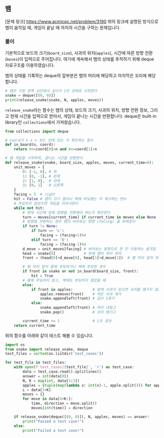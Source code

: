 ## 뱀
[문제 링크] https://www.acmicpc.net/problem/3190
위의 링크에 설명된 방식으로 뱀이 움직일 때, 게임이 끝날 때 까지의 시간을 구하는 문제입니다.

### 풀이
기본적으로 보드의 크기(```board_size```), 사과의 위치(```apples```), 시간에 따른 방향 전환(```moves```)이 입력으로 주어집니다. 여기에 계속해서 뱀의 상태를 추적하기 위해 deque 자료구조를 이용하였습니다.  

뱀의 상태를 기록하는 deque의 앞부분은 뱀의 머리에 해당하고 마지막은 꼬리에 해당합니다.

```python
# 뱀은 가장 왼쪽 상단에서 길이가 1인 상태로 시작한다
snake = deque([(0, 0)])
print(release_snake(snake, N, apples, moves))
```

```release_snake```라는 함수는 뱀의 상태, 보드의 크기, 사과의 위치, 방향 전환 정보, 그리고 현재 시간을 입력으로 받아서, 게임이 끝나는 시간을 반환합니다. deque은 built-in library인 ```collections```에서 가져왔습니다.

```python
from collections import deque

# coord가 n x n 보드 안에 있는 지 확인하는 함수
def in_board(n, coord):
    return 0<=coord[0]<n and 0<=coord[1]<n

# 뱀 게임을 시작하여, 끝나는 시간을 반환한다
def release_snake(snake, board_size, apples, moves, current_time=0):
    unit_moves = {
        0: [-1, 0], # 위
        1: [0, -1], # 왼쪽
        2: [1, 0],  # 아래
        3: [0, 1]   # 오른쪽
    }
    facing = 3  # right
    hit = False # 뱀이 자기 몸이나 벽에 부딪혔는 지 체크하는 변수
    # 부딪치지 않았으면 게임을 이어서한다
    while not hit:
        # 현재 시간에 맞춰 방향을 전환해야 하는지 확인한다
        turn = moves[current_time] if current_time in moves else None
        # 방향을 전환하는 경우 뱀이 바라보는 방향 (facing) 을 바꿔준다
        if turn != None:
            if turn == 'L':
                facing = (facing+1)%4
            elif turn == 'D':
                facing = (facing-1)%4
        d_move = unit_moves[facing] # 바라보는 방향으로 한 칸 이동하는 움직임
        head = snake[0]             # 현재 뱀의 머리 위치
        front = (head[0]+d_move[0], head[1]+d_move[1])  # 뱀 머리 앞의 위치

        # 뱀 머리 앞이 몸에 부딪히거나 벽에 부딪힌 경우
        if front in snake or not in_board(board_size, front):
            hit = True
        # 몸에 부딪히지 않고, 벽에도 부딪히지 않았을 때
        else:
            if front in apples:         # 앞에 사과가 있으면 꼬리를 땡기지 않는다
                apples.remove(front)    # 먹은 사과 제거
                snake.appendleft(front) # 길이 1증가
            else:
                snake.appendleft(front) # 머리 내밀고
                snake.pop()             # 꼬리 땡기고

        current_time += 1               # 1초 경과
    return current_time
```

위의 함수를 아래와 같이 테스트 해볼 수 있습니다.
```python
import os
from snake import release_snake, deque
test_files = sorted(os.listdir('test_cases'))

for test_file in test_files:
    with open(f'test_cases/{test_file}', 'r') as test_case:
        data = test_case.read().splitlines()
        answer = int(data[0])
        N, K = map(int, data[1:3])
        apples = {tuple(map(lambda x: int(x)-1, apple.split())) for apple in data[3:3+K]}
        L = data[3+K]
        moves = {}
        for move in data[4+K:]:
            time, direction = move.split()
            moves[int(time)] = direction

    if release_snake(deque([(0, 0)]), N, apples, moves) == answer:
        print("Passed a test case!")
    else:
        print("Failed a test case!")
```
